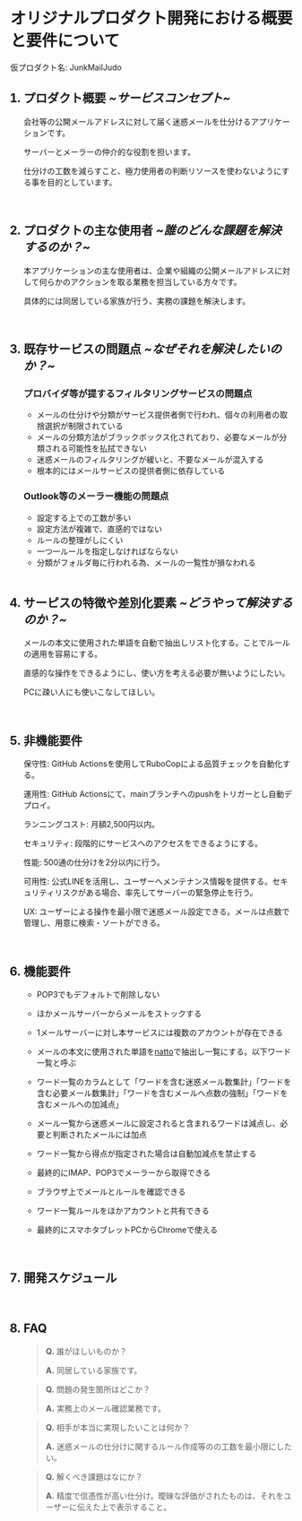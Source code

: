 
# オリジナルプロダクト開発における概要と要件について

仮プロダクト名: JunkMailJudo

<ol>

## <li>プロダクト概要 *~サービスコンセプト~*</li>

会社等の公開メールアドレスに対して届く迷惑メールを仕分けるアプリケーションです。

サーバーとメーラーの仲介的な役割を担います。

仕分けの工数を減らすこと、極力使用者の判断リソースを使わないようにする事を目的としています。

<br>

## <li>プロダクトの主な使用者 *~誰のどんな課題を解決するのか？~*</li>


本アプリケーションの主な使用者は、企業や組織の公開メールアドレスに対して何らかのアクションを取る業務を担当している方々です。

具体的には同居している家族が行う、実務の課題を解決します。

<br>

## <li>既存サービスの問題点 *~なぜそれを解決したいのか？~*</li>

### プロバイダ等が提するフィルタリングサービスの問題点

- メールの仕分けや分類がサービス提供者側で行われ、個々の利用者の取捨選択が制限されている
- メールの分類方法がブラックボックス化されており、必要なメールが分類される可能性を払拭できない
- 迷惑メールのフィルタリングが緩いと、不要なメールが混入する
- 根本的にはメールサービスの提供者側に依存している

### Outlook等のメーラー機能の問題点

- 設定する上での工数が多い
- 設定方法が複雑で、直感的ではない
- ルールの整理がしにくい
- 一つ一ルールを指定しなければならない
- 分類がフォルダ毎に行われる為、メールの一覧性が損なわれる

<br>

## <li>サーピスの特徴や差別化要素 *~どうやって解決するのか？~*</li>

メールの本文に使用された単語を自動で抽出しリスト化する。ことでルールの適用を容易にする。

直感的な操作をできるようにし、使い方を考える必要が無いようにしたい。

PCに疎い人にも使いこなしてほしい。

<br>

## <li>非機能要件</li>

保守性: GitHub Actionsを使用してRuboCopによる品質チェックを自動化する。

運用性: GitHub Actionsにて、mainブランチへのpushをトリガーとし自動デプロイ。

ランニングコスト: 月額2,500円以内。

セキュリティ: 段階的にサービスへのアクセスをできるようにする。

性能: 500通の仕分けを2分以内に行う。

可用性: 公式LINEを活用し、ユーザーへメンテナンス情報を提供する。セキュリティリスクがある場合、率先してサーバーの緊急停止を行う。

UX: ユーザーによる操作を最小限で迷惑メール設定できる。メールは点数で管理し、用意に検索・ソートができる。

<br>

## <li>機能要件</li>

  - POP3でもデフォルトで削除しない
  - ほかメールサーバーからメールをストックする
  - 1メールサーバーに対し本サービスには複数のアカウントが存在できる
  - メールの本文に使用された単語を[natto](https://github.com/buruzaemon/natto/blob/master/LICENSE)で抽出し一覧にする。以下ワード一覧と呼ぶ
  - ワード一覧のカラムとして「ワードを含む迷惑メール数集計」「ワードを含む必要メール数集計」「ワードを含むメールへ点数の強制」「ワードを含むメールへの加減点」
  - メール一覧から迷惑メールに設定されると含まれるワードは減点し、必要と判断されたメールには加点
  - ワード一覧から得点が指定された場合は自動加減点を禁止する

  - 最終的にIMAP、POP3でメーラーから取得できる
  - ブラウザ上でメールとルールを確認できる
  - ワード一覧ルールをほかアカウントと共有できる
  - 最終的にスマホタブレットPCからChromeで使える

<br>


## <li>開発スケジュール</li>

<br>


## <li>FAQ</li>

>**Q.** 誰がほしいものか？
>
>**A.** 同居している家族です。

>**Q.** 問題の発生箇所はどこか？
>
>**A.** 実務上のメール確認業務です。

>**Q.** 相手が本当に実現したいことは何か？
>
>**A.** 迷惑メールの仕分けに関するルール作成等のの工数を最小限にしたい。

>**Q.** 解くべき課題はなにか？
>
>**A.** 精度で信憑性が高い仕分け。曖昧な評価がされたものは、それをユーザーに伝えた上で表示すること。

<!-- 
>**Q.** 
>
>**A.** 
 -->

<!-- 
## <li>実行可否に関する所感等</li>

### 開発の実行価値

- 本プロダクトは実際のビジネスシーンでの課題解決を目指しています。
- 要件を満たすことで、実際の業務で使用される可能性が非常に高いです。

### 懸念

- メールサーバーとの連帯が絡むので、プロダクトをプレゼンする際は、実際の再現環境まで構築する必要があります。
- 付随する機能の部分でWEB開発に絡める事はできると考えますが、根本はそれに当たらない可能性があります。
- 本質的な問題解決がローカルで行われる為、共有する仕組み等まで構築しなければデータベースが必要になりません。
 -->

<br>


</ol>
